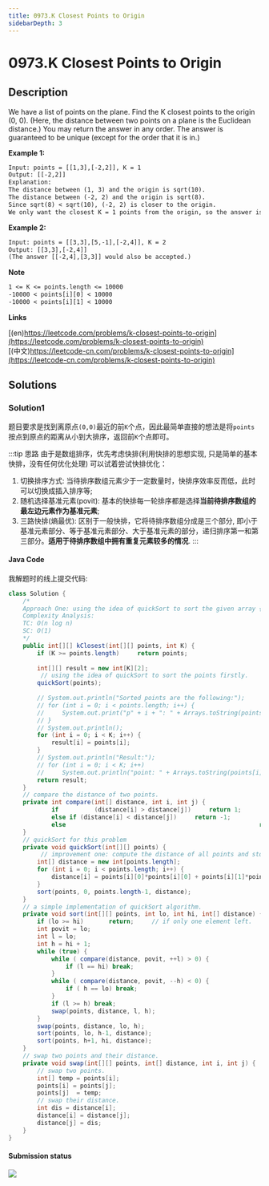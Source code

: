```yaml
---
title: 0973.K Closest Points to Origin
sidebarDepth: 3
---
```


# 0973.K Closest Points to Origin

## Description

We have a list of points on the plane.  Find the K closest points to the origin (0, 0).
(Here, the distance between two points on a plane is the Euclidean distance.)
You may return the answer in any order.  The answer is guaranteed to be unique (except for the order that it is in.)

**Example 1:**

```txt
Input: points = [[1,3],[-2,2]], K = 1
Output: [[-2,2]]
Explanation: 
The distance between (1, 3) and the origin is sqrt(10).
The distance between (-2, 2) and the origin is sqrt(8).
Since sqrt(8) < sqrt(10), (-2, 2) is closer to the origin.
We only want the closest K = 1 points from the origin, so the answer is just [[-2,2]].
```

**Example 2:**

```txt
Input: points = [[3,3],[5,-1],[-2,4]], K = 2
Output: [[3,3],[-2,4]]
(The answer [[-2,4],[3,3]] would also be accepted.)
```
 
**Note**

```txt
1 <= K <= points.length <= 10000
-10000 < points[i][0] < 10000
-10000 < points[i][1] < 10000
```

**Links**

[(en)https://leetcode.com/problems/k-closest-points-to-origin](https://leetcode.com/problems/k-closest-points-to-origin)
<br />
[(中文)https://leetcode-cn.com/problems/k-closest-points-to-origin](https://leetcode-cn.com/problems/k-closest-points-to-origin)

## Solutions

### Solution1

题目要求是找到离原点``(0,0)``最近的前``K``个点，因此最简单直接的想法是将``points``按点到原点的距离从小到大排序，返回前``K``个点即可。

:::tip 思路
由于是数组排序，优先考虑快排(利用快排的思想实现, 只是简单的基本快排，没有任何优化处理)
可以试着尝试快排优化：
1. 切换排序方式: 当待排序数组元素少于一定数量时，快排序效率反而低，此时可以切换成插入排序等;
2. 随机选择基准元素(povit): 基本的快排每一轮排序都是选择**当前待排序数组的最左边元素作为基准元素**;
3. 三路快排(熵最优): 区别于一般快排，它将待排序数组分成是三个部分, 即小于基准元素部分、等于基准元素部分、大于基准元素的部分，递归排序第一和第三部分。**适用于待排序数组中拥有重复元素较多的情况**.
:::

#### Java Code 

我解题时的线上提交代码:

```java
class Solution {
    /*
    Approach One: using the idea of quickSort to sort the given array {@code points} firstly.
    Complexity Analysis:
    TC: O(n log n)
    SC: O(1)
    */
    public int[][] kClosest(int[][] points, int K) {
        if (K >= points.length)     return points; 
        
        int[][] result = new int[K][2];
         // using the idea of quickSort to sort the points firstly.
        quickSort(points);
        
        // System.out.println("Sorted points are the following:");
        // for (int i = 0; i < points.length; i++) {
        //     System.out.print("p" + i + ": " + Arrays.toString(points[i]) + ", ");
        // }
        // System.out.println();
        for (int i = 0; i < K; i++) {
            result[i] = points[i];
        }
        // System.out.println("Result:");
        // for (int i = 0; i < K; i++) 
        //     System.out.println("point: " + Arrays.toString(points[i]));
        return result;
    }
    // compare the distance of two points.
    private int compare(int[] distance, int i, int j) {
            if          (distance[i] > distance[j])     return 1;
            else if (distance[i] < distance[j])     return -1;
            else                                                      return 0;
    }
    // quickSort for this problem
    private void quickSort(int[][] points) {
         // improvement one: compute the distance of all points and store in a array.
        int[] distance = new int[points.length];
        for (int i = 0; i < points.length; i++) {
            distance[i] = points[i][0]*points[i][0] + points[i][1]*points[i][1];
        }
        sort(points, 0, points.length-1, distance);
    }
    // a simple implementation of quickSort algorithm.
    private void sort(int[][] points, int lo, int hi, int[] distance) {
        if (lo >= hi)       return;     // if only one element left.
        int povit = lo;
        int l = lo;
        int h = hi + 1;
        while (true) {
            while ( compare(distance, povit, ++l) > 0) {
                if (l == hi) break;
            }
            while ( compare(distance, povit, --h) < 0) {
                if ( h == lo) break;
            }
            if (l >= h) break;
            swap(points, distance, l, h);
        }
        swap(points, distance, lo, h);
        sort(points, lo, h-1, distance);
        sort(points, h+1, hi, distance);
    }
    // swap two points and their distance.
    private void swap(int[][] points, int[] distance, int i, int j) {
        // swap two points.
        int[] temp = points[i];
        points[i] = points[j];
        points[j]  = temp;
        // swap their distance.
        int dis = distance[i];
        distance[i] = distance[j];
        distance[j] = dis;
    }
}
```

#### Submission status

![](/leetcode-solutions/images/973-k-closest-points-to-origin-optimal.jpg)


